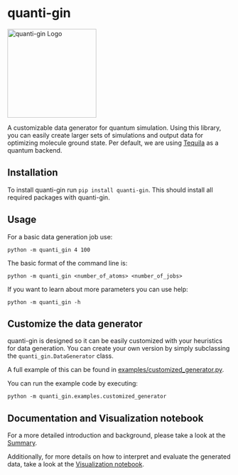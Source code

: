 # quanti-gin

<img src=./LOGO.png width=200px alt="quanti-gin Logo">

A customizable data generator for quantum simulation.
Using this library, you can easily create larger sets of simulations and output data for optimizing molecule ground state.
Per default, we are using [Tequila](https://github.com/tequilahub/tequila) as a quantum backend.

## Installation

To install quanti-gin run `pip install quanti-gin`.
This should install all required packages with quanti-gin.

## Usage

For a basic data generation job use:

    python -m quanti_gin 4 100

The basic format of the command line is:

    python -m quanti_gin <number_of_atoms> <number_of_jobs>

If you want to learn about more parameters you can use help:

    python -m quanti_gin -h

## Customize the data generator

quanti-gin is designed so it can be easily customized with your heuristics for data generation.
You can create your own version by simply subclassing the `quanti_gin.DataGenerator` class.

A full example of this can be found in [examples/customized_generator.py](quanti_gin/examples/customized_generator.py).

You can run the example code by executing:

    python -m quanti_gin.examples.customized_generator

## Documentation and Visualization notebook

For a more detailed introduction and background, please take a look at the [Summary](https://nylser.github.io/quanti-gin/Summary.html).

Additionally, for more details on how to interpret and evaluate the generated data, take a look at the [Visualization notebook](./notebooks/Visualization.ipynb).
